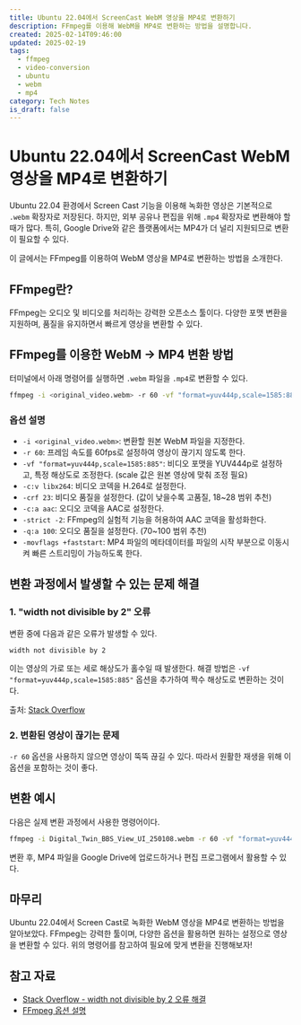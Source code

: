 ```yaml
---
title: Ubuntu 22.04에서 ScreenCast WebM 영상을 MP4로 변환하기
description: FFmpeg를 이용해 WebM을 MP4로 변환하는 방법을 설명합니다.
created: 2025-02-14T09:46:00
updated: 2025-02-19
tags:
  - ffmpeg
  - video-conversion
  - ubuntu
  - webm
  - mp4
category: Tech Notes
is_draft: false
---
```


# Ubuntu 22.04에서 ScreenCast WebM 영상을 MP4로 변환하기

Ubuntu 22.04 환경에서 Screen Cast 기능을 이용해 녹화한 영상은 기본적으로 `.webm` 확장자로 저장된다. 하지만, 외부 공유나 편집을 위해 `.mp4` 확장자로 변환해야 할 때가 많다. 특히, Google Drive와 같은 플랫폼에서는 MP4가 더 널리 지원되므로 변환이 필요할 수 있다.

이 글에서는 FFmpeg를 이용하여 WebM 영상을 MP4로 변환하는 방법을 소개한다.

## FFmpeg란?

FFmpeg는 오디오 및 비디오를 처리하는 강력한 오픈소스 툴이다. 다양한 포맷 변환을 지원하며, 품질을 유지하면서 빠르게 영상을 변환할 수 있다.

## FFmpeg를 이용한 WebM → MP4 변환 방법

터미널에서 아래 명령어를 실행하면 `.webm` 파일을 `.mp4`로 변환할 수 있다.

```bash
ffmpeg -i <original_video.webm> -r 60 -vf "format=yuv444p,scale=1585:885" -c:v libx264 -crf 23 -c:a aac -strict -2 -q:a 100 -movflags +faststart <converted_video.mp4>
```

### 옵션 설명

- `-i <original_video.webm>`: 변환할 원본 WebM 파일을 지정한다.
- `-r 60`: 프레임 속도를 60fps로 설정하여 영상이 끊기지 않도록 한다.
- `-vf "format=yuv444p,scale=1585:885"`: 비디오 포맷을 YUV444p로 설정하고, 특정 해상도로 조정한다. (scale 값은 원본 영상에 맞춰 조정 필요)
- `-c:v libx264`: 비디오 코덱을 H.264로 설정한다.
- `-crf 23`: 비디오 품질을 설정한다. (값이 낮을수록 고품질, 18~28 범위 추천)
- `-c:a aac`: 오디오 코덱을 AAC로 설정한다.
- `-strict -2`: FFmpeg의 실험적 기능을 허용하여 AAC 코덱을 활성화한다.
- `-q:a 100`: 오디오 품질을 설정한다. (70~100 범위 추천)
- `-movflags +faststart`: MP4 파일의 메타데이터를 파일의 시작 부분으로 이동시켜 빠른 스트리밍이 가능하도록 한다.

## 변환 과정에서 발생할 수 있는 문제 해결

### 1. "width not divisible by 2" 오류

변환 중에 다음과 같은 오류가 발생할 수 있다.

```
width not divisible by 2
```

이는 영상의 가로 또는 세로 해상도가 홀수일 때 발생한다. 해결 방법은 `-vf "format=yuv444p,scale=1585:885"` 옵션을 추가하여 짝수 해상도로 변환하는 것이다.

출처: [Stack Overflow](https://stackoverflow.com/questions/60788967/ffmpeg-width-not-divisible-by-2-375x500-error)

### 2. 변환된 영상이 끊기는 문제

`-r 60` 옵션을 사용하지 않으면 영상이 뚝뚝 끊길 수 있다. 따라서 원활한 재생을 위해 이 옵션을 포함하는 것이 좋다.

## 변환 예시

다음은 실제 변환 과정에서 사용한 명령어이다.

```bash
ffmpeg -i Digital_Twin_BBS_View_UI_250108.webm -r 60 -vf "format=yuv444p,scale=1585:885" -c:v libx264 -crf 23 -c:a aac -strict -2 -q:a 100 -movflags +faststart test_output_250108.mp4
```

변환 후, MP4 파일을 Google Drive에 업로드하거나 편집 프로그램에서 활용할 수 있다.

## 마무리

Ubuntu 22.04에서 Screen Cast로 녹화한 WebM 영상을 MP4로 변환하는 방법을 알아보았다. FFmpeg는 강력한 툴이며, 다양한 옵션을 활용하면 원하는 설정으로 영상을 변환할 수 있다. 위의 명령어를 참고하여 필요에 맞게 변환을 진행해보자!

## 참고 자료

- [Stack Overflow - width not divisible by 2 오류 해결](https://stackoverflow.com/questions/60788967/ffmpeg-width-not-divisible-by-2-375x500-error)
- [FFmpeg 옵션 설명](https://ccusean.tistory.com/entry/webm%ED%8C%8C%EC%9D%BC%EC%9D%84-mp4%EB%A1%9C-%EB%B3%80%ED%99%98%ED%95%98%EA%B8%B0)

